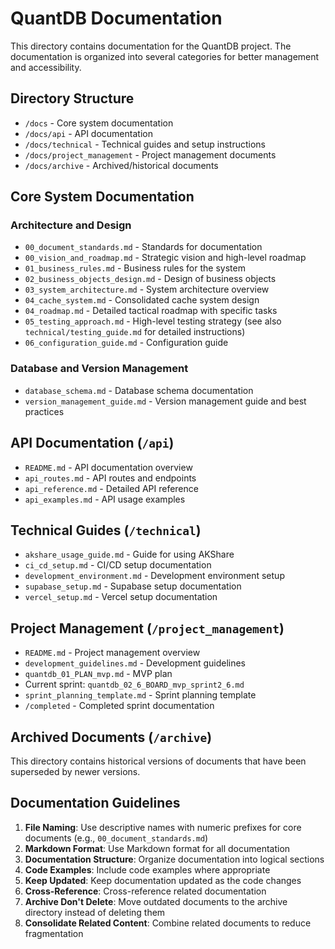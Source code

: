# QuantDB Documentation

This directory contains documentation for the QuantDB project. The documentation is organized into several categories for better management and accessibility.

## Directory Structure

- `/docs` - Core system documentation
- `/docs/api` - API documentation
- `/docs/technical` - Technical guides and setup instructions
- `/docs/project_management` - Project management documents
- `/docs/archive` - Archived/historical documents

## Core System Documentation

### Architecture and Design

- `00_document_standards.md` - Standards for documentation
- `00_vision_and_roadmap.md` - Strategic vision and high-level roadmap
- `01_business_rules.md` - Business rules for the system
- `02_business_objects_design.md` - Design of business objects
- `03_system_architecture.md` - System architecture overview
- `04_cache_system.md` - Consolidated cache system design
- `04_roadmap.md` - Detailed tactical roadmap with specific tasks
- `05_testing_approach.md` - High-level testing strategy (see also `technical/testing_guide.md` for detailed instructions)
- `06_configuration_guide.md` - Configuration guide

### Database and Version Management

- `database_schema.md` - Database schema documentation
- `version_management_guide.md` - Version management guide and best practices

## API Documentation (`/api`)

- `README.md` - API documentation overview
- `api_routes.md` - API routes and endpoints
- `api_reference.md` - Detailed API reference
- `api_examples.md` - API usage examples

## Technical Guides (`/technical`)

- `akshare_usage_guide.md` - Guide for using AKShare
- `ci_cd_setup.md` - CI/CD setup documentation
- `development_environment.md` - Development environment setup
- `supabase_setup.md` - Supabase setup documentation
- `vercel_setup.md` - Vercel setup documentation

## Project Management (`/project_management`)

- `README.md` - Project management overview
- `development_guidelines.md` - Development guidelines
- `quantdb_01_PLAN_mvp.md` - MVP plan
- Current sprint: `quantdb_02_6_BOARD_mvp_sprint2_6.md`
- `sprint_planning_template.md` - Sprint planning template
- `/completed` - Completed sprint documentation

## Archived Documents (`/archive`)

This directory contains historical versions of documents that have been superseded by newer versions.

## Documentation Guidelines

1. **File Naming**: Use descriptive names with numeric prefixes for core documents (e.g., `00_document_standards.md`)
2. **Markdown Format**: Use Markdown format for all documentation
3. **Documentation Structure**: Organize documentation into logical sections
4. **Code Examples**: Include code examples where appropriate
5. **Keep Updated**: Keep documentation updated as the code changes
6. **Cross-Reference**: Cross-reference related documentation
7. **Archive Don't Delete**: Move outdated documents to the archive directory instead of deleting them
8. **Consolidate Related Content**: Combine related documents to reduce fragmentation
